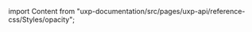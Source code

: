 
import Content from "uxp-documentation/src/pages/uxp-api/reference-css/Styles/opacity";

<Content query="product=photoshop"/>
